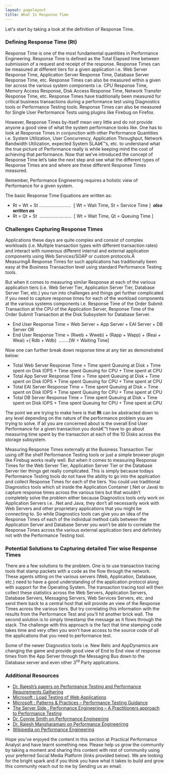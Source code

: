 ```yaml
---
layout: pagelayout
title: What Is Response Time
---
```


Let's start by taking a look at the definition of Response Time. 

### Defining Response Time (Rt) 

Response Time is one of the most fundamental quantities in Performance Engineering. Response Time is defined as the Total Elapsed time between submission of a request and receipt of the response. Response Times can be measured at different tiers for a given application i.e. Web Server Response Time, Application Server Response Time, Database Server Response Time, etc. Response Times can also be measured within a given tier across the various system components i.e. CPU Response Time, Memory Access Response, Disk Access Response Time, Network Transfer Response Time, etc. Response Times have traditionally been measured for critical business transactions during a performance test using Diagnostics tools or Performance Testing tools. Response Times can also be measured for Single User Performance Tests using plugins like Firebug on Firefox.

However, Response Times by-itself mean very little and do not provide anyone a good view of what the system performance looks like. One has to look at Response Times in conjunction with other Performance Quantities i.e. System Utilization, User Concurrency, Application Throughput, Network Bandwidth Utilization, expected System SLAâ€™s, etc. to understand what the true picture of Performance really is while keeping mind the cost of achieving that performance. Now that we&#8217;ve introduced the concept of Response Time let&#8217;s take the next step and see what the different types of Response Times are and where are these different Response Times measured.

Remember, Performance Engineering requires a holistic view of Performance for a given system.

The basic Response Time Equations are written as:

  * Rt = Wt + St &#8230;&#8230;&#8230;&#8230;&#8230;&#8230;&#8230;&#8230;.  [ Wt = Wait Time, St = Service Time ]  **_also written as_**
  * Rt = Qt + St  &#8230;&#8230;&#8230;&#8230;&#8230;&#8230;&#8230;&#8230;.  [ Wt = Wait Time, Qt = Queuing Time ]

### Challenges Capturing Response Times 

Applications these days are quite complex and consist of complex workloads (i.e. Multiple transaction types with different transaction rates) and interact with numerous different internal and external application components using Web Services/SOAP or custom protocols.Â  MeasuringÂ Response Times for such applications has traditionally been easy at the Business Transaction level using standard Performance Testing tools.

But when it comes to measuring similar Response at each of the various application tiers (i.e. Web Server Tier, Application Server Tier, Database Server Tier, etc.) you run into challenges and things get further complicated if you need to capture response times for each of the workload components at the various systems components i.e. Response Time of the Order Submit Transaction at the CPU of the Application Server, Response Time of the Order Submit Transaction at the Disk Subsystem for Database Server.

  * End User Response Time = Web Server + App Server + EAI Server + DB Server OR
  * End User Response Time = (Rweb + Wweb) + (Rapp + Wapp) + (Reai + Weai) +( Rdb + Wdb)  &#8230;&#8230;..[W = Waiting Time]

Now one can further break down response time at any tier as demonstrated below:

  * Total Web Server Response Time = Time spent Queuing at Disk + Time spent on Disk IOPS + Time spent Queuing for CPU + Time spent at CPU
  * Total App Server Response Time = Time spent Queuing at Disk + Time spent on Disk IOPS + Time spent Queuing for CPU + Time spent at CPU
  * Total EAI Server Response Time = Time spent Queuing at Disk + Time spent on Disk IOPS + Time spent Queuing for CPU + Time spent at CPU
  * Total DB Server Response Time = Time spent Queuing at Disk + Time spent on Disk IOPS + Time spent Queuing for CPU + Time spent at CPU

The point we are trying to make here is that **Rt** can be abstracted down to any level depending on the nature of the performance problem you are trying to solve. If all you are concerned about is the overall End User Performance for a given transaction you donâ€™t have to go about measuring time spent by the transaction at each of the 10 Disks across the storage subsystem.

Measuring Response Times externally at the Business Transaction Tier using off the shelf Performance Testing tools or just a simple browser plugin like Firebug works really well. But when it comes to measuring Response Times for the Web Server Tier, Application Server Tier or the Database Server tier things get really complicated. This is simply because todays Performance Testing tools do not have the ability to go into the application and collect Response Times for each of the tiers. You could use traditional Diagnostics tools which sit inside the Application Container (.Net or Java) to capture response times across the various tiers but that wouldn&#8217;t completely solve the problem either because Diagnostics tools only work on Application Servers i.e. .Net and Java, they don&#8217;t all necessarily work with Web Servers and other proprietary applications that you might be connecting to. So while Diagnostics tools can give you an idea of the Response Times of each of the individual method calls between the Application Server and Database Server you won&#8217;t be able to correlate the Response Times across the various external application tiers and definitely not with the Performance Testing tool.

### Potential Solutions to Capturing detailed Tier wise Response Times 

There are a few solutions to the problem. One is to use transaction tracing tools that stamp packets with a code as the flow through the network. These agents sitting on the various servers (Web, Application, Database, etc.) need to have a good understanding of the application protocol along with support for the Operating System. The transaction tracing tool will then collect these statistics across the Web Servers, Application Servers, Database Servers, Messaging Servers, Web Services Servers, etc. and send them back to a central host that will provide an view of the Response Times across the various tiers. But try correlating this information with the results from the Performance Test and you&#8217;ll hit another brick wall. The second solution is to simply timestamp the message as it flows through the stack. The challenge with this approach is the fact that time stamping code takes time and very often you won&#8217;t have access to the source code of all the applications that you need to performance test.

Some of the newer Diagnostics tools i.e. New Relic and AppDynamics are changing the game and provide good view of End to End view of response times from the App Server through the Messaging Bus down to the Database server and even other 3<sup>rd</sup> Party applications.

### Additional Resources

* [Dr. Rajesh’s papers on Performance Testing and Performance Requirements Gathering](https://sites.google.com/site/swperfengg/)
* [Microsoft : Load Testing of Web Applications](http://msdn.microsoft.com/en-us/library/bb924372.aspx)
* [Microsoft : Patterns & Practices – Performance Testing Guidance](http://perftesting.codeplex.com/wikipage?title=How%20To:%20Model%20the%20Workload%20for%20Web%20Applications)
* [The Server Side : Performance Engineering – A Practitioners approach to Performance Testing](http://www.theserverside.com/news/1363731/Performance-Engineering-a-Practitioners-Approach-to-Performance-Testing)
* [Dr. Connie Smith on Performance Engineering](http://www.perfeng.com)
* [Dr. Rajesh Mansharamani on Performance Engineerirng](https://sites.google.com/site/swperfengg/home)
* [Wikipedia on Performance Engineering](http://en.wikipedia.org/wiki/Performance_engineering)

Hope you’ve enjoyed the content in this section at Practical Performance Analyst and have learnt something new. Please help us grow the community by taking a moment and sharing this content with rest of community using your preferred Social Media Platform (links provided below). We are looking for the bright spark and if you think you have what it takes to build and grow this community reach out to me by Sending us an email. 

